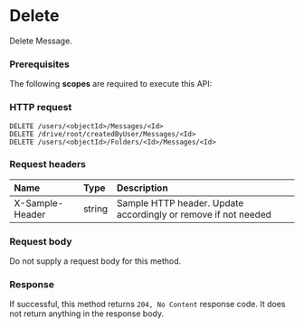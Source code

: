# Delete

Delete Message.
### Prerequisites
The following **scopes** are required to execute this API: 
### HTTP request
<!-- { "blockType": "ignored" } -->
```http
DELETE /users/<objectId>/Messages/<Id>
DELETE /drive/root/createdByUser/Messages/<Id>
DELETE /users/<objectId>/Folders/<Id>/Messages/<Id>

```
### Request headers
| Name       | Type | Description|
|:---------------|:--------|:----------|
| X-Sample-Header  | string  | Sample HTTP header. Update accordingly or remove if not needed|

### Request body
Do not supply a request body for this method.


### Response
If successful, this method returns `204, No Content` response code. It does not return anything in the response body.


<!-- uuid: 7a177ee9-8bd5-4ef8-9a6a-78c9939e54c5
2015-10-19 10:04:34 UTC -->
<!-- {
  "type": "#page.annotation",
  "description": "Delete",
  "keywords": "",
  "section": "documentation",
  "tocPath": ""
}-->